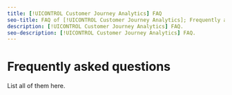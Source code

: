```yaml
---
title: [!UICONTROL Customer Journey Analytics] FAQ
seo-title: FAQ of [!UICONTROL Customer Journey Analytics]; Frequently asked questions for [!UICONTROL Customer Journey Analytics]
description: [!UICONTROL Customer Journey Analytics] FAQ.
seo-description: [!UICONTROL Customer Journey Analytics] FAQ.
---
```


# Frequently asked questions

List all of them here.

